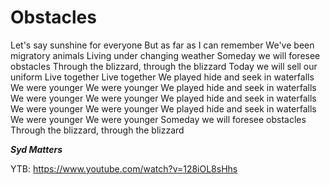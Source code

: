 # Obstacles

Let's say sunshine for everyone
But as far as I can remember
We've been migratory animals
Living under changing weather
Someday we will foresee obstacles
Through the blizzard, through the blizzard
Today we will sell our uniform
Live together
Live together
We played hide and seek in waterfalls
We were younger
We were younger
We played hide and seek in waterfalls
We were younger
We were younger
We played hide and seek in waterfalls
We were younger
We were younger
We played hide and seek in waterfalls
We were younger
We were younger
Someday we will foresee obstacles
Through the blizzard, through the blizzard

**_Syd Matters_**

YTB: https://www.youtube.com/watch?v=128iOL8sHhs
